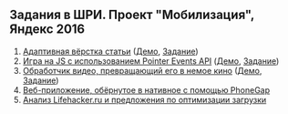 ## Задания в ШРИ. Проект "Мобилизация", Яндекс 2016

1. [Адаптивная вёрстка статьи](task-1/) ([Демо](https://4esnog.github.io/shri-tasks/task-1/public/), [Задание](https://github.com/DimitryDushkin/shri-2016-css-js/tree/master/css))
2. [Игра на JS с использованием Pointer Events API](task-2/) ([Демо](https://4esnog.github.io/shri-tasks/task-2/public/), [Задание](https://github.com/DimitryDushkin/shri-2016-css-js/blob/master/js))
3. [Обработчик видео, превращающий его в немое кино](task-3/) ([Демо](https://4esnog.github.io/shri-tasks/task-3/public/), [Задание](https://github.com/shri-msk-2016/dz-multimedia))
4. [Веб-приложение, обёрнутое в нативное с помощью PhoneGap](task-4/)
4. [Анализ Lifehacker.ru и предложения по оптимизации загрузки](task-5/)
